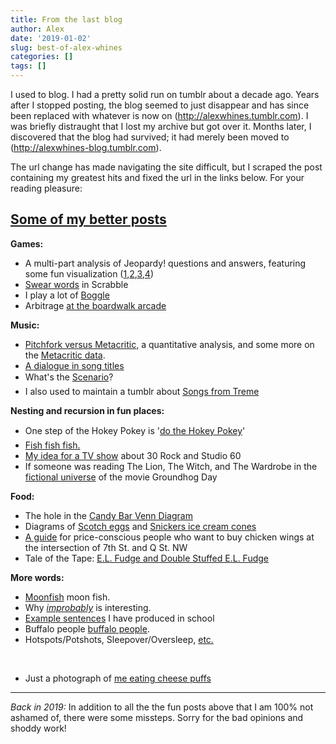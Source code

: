 ```yaml
---
title: From the last blog
author: Alex
date: '2019-01-02'
slug: best-of-alex-whines
categories: []
tags: []
---
```


I used to blog. I had a pretty solid run on tumblr about a decade ago. Years after I stopped posting, the blog seemed to just disappear and has since been replaced with whatever is now on (http://alexwhines.tumblr.com). I was briefly distraught that I lost my archive but got over it.  Months later, I discovered that the blog had survived; it had merely been moved to (http://alexwhines-blog.tumblr.com).


The url change has made navigating the site difficult, but I scraped the post containing my greatest hits and fixed the url in the links below. For your reading pleasure:

<h2><a href="" class="title">Some of my better posts</a></h2>
<div><strong>Games:</strong></div><ul><li>A multi-part analysis of Jeopardy! questions and answers, featuring some fun visualization (<a href="http://alexwhines-blog.tumblr.com/post/613905785/helpful-hint-for-when-you-are-a-contestant-on-jeopardy">1</a>,<a href="http://alexwhines-blog.tumblr.com/post/670084704/weve-already-covered-that-whenever-you-dont-know">2</a>,<a href="http://alexwhines-blog.tumblr.com/post/790684867/so-youre-back-on-jeopardy-trebek-is-reading">3</a>,<a href="http://alexwhines-blog.tumblr.com/post/801075069/another-possible-jeopardy-scenario-you-might-as">4</a>)</li><li><a href="http://alexwhines-blog.tumblr.com/post/3868278233/scrabble-facts-pt-4">Swear words</a> in Scrabble</li><li>I play a lot of <a href="http://alexwhines-blog.tumblr.com/tagged/boggle">Boggle</a></li><li>Arbitrage <a href="http://alexwhines-blog.tumblr.com/post/913999996/hot-investment-tip-boardwalk-arcade-edition">at the boardwalk arcade</a></li></ul><div><strong>Music:</strong></div><ul><li><a href="http://alexwhines-blog.tumblr.com/post/809415856/yesterday-something-called-flavorwire-had-a-post">Pitchfork versus Metacritic,</a>&nbsp;a quantitative analysis, and some more on the <a href="http://alexwhines-blog.tumblr.com/tagged/metacritic">Metacritic data</a>.</li><li><a href="http://alexwhines-blog.tumblr.com/post/1587830624/a-dialogue-in-song-titles-speaker-1-is-in-light">A dialogue in song titles</a></li><li>What's the <a href="http://alexwhines-blog.tumblr.com/post/2680112431/know-your-scenarios-a-tribe-called-quest">Scenario</a>?</li><li>I also used to maintain a tumblr about <a href="http://songsfromtreme.tumblr.com">Songs from Treme</a></li></ul><div><strong>Nesting and recursion in fun places:</strong></div><ul><li>One step of the Hokey Pokey is '<a href="http://alexwhines-blog.tumblr.com/post/733602356/recursion-in-fun-places-depending-on-how-you">do the Hokey Pokey</a>'</li><li><a href="http://alexwhines-blog.tumblr.com/post/4619309811/according-to-wikipedia-northern-pike-feed-on">Fish fish fish.</a></li><li><a href="http://alexwhines-blog.tumblr.com/post/855597954/if-anyone-knows-anyone-at-nbc-ive-got-an-awesome">My idea for a TV show</a> about 30 Rock and Studio 60</li><li>If someone was reading The Lion, The Witch, and The Wardrobe in the <a href="https://t.umblr.com/redirect?z=http%3A%2F%2Fwww.google.com%2Furl%3Fsa%3Dt%26rct%3Dj%26q%3D%26esrc%3Ds%26source%3Dweb%26cd%3D1%26ved%3D0CCEQFjAA%26url%3Dhttp%253A%252F%252Falexwhines-blog.tumblr.com%252Fpost%252F3094931180%252Fa-thought-continued%26ei%3Dbh_-TrOAPI2tgQeO5dG2Ag%26usg%3DAFQjCNHtmCmVM3yL4HVuoE44o6uWxGgjeQ&amp;t=YjNmMDA2NzMwYTIyYWU3ZDZiYmRjNjljOTIwYjlmMDkxZTk0Y2NmMSxUbU4zdWpESg%3D%3D&amp;p=&amp;m=0">fictional universe</a> of the movie Groundhog Day</li></ul><div><strong>Food:</strong></div><ul><li>The hole in the <a href="http://alexwhines-blog.tumblr.com/post/407296011/hot-investment-tip-candy-bar-edition-hopefully">Candy Bar Venn Diagram</a></li><li>Diagrams of <a href="http://alexwhines-blog.tumblr.com/post/715341118/were-you-aware-of-the-existence-of-scotch-eggs-i">Scotch eggs</a> and <a href="http://alexwhines-blog.tumblr.com/post/3613407044/the-snickers-ice-cream-cone-lucky-charms">Snickers ice cream cones</a></li><li><a href="http://alexwhines-blog.tumblr.com/post/587595945/the-chinese-spot-across-the-street-from-me-is-only">A guide</a> for price-conscious people who want to buy chicken wings at the intersection of 7th St. and Q St. NW</li><li>Tale of the Tape: <a href="http://alexwhines-blog.tumblr.com/post/3374412499/i-made-a-pretty-big-discovery-at-the-supermarket">E.L. Fudge and Double Stuffed E.L. Fudge</a></li></ul><div><strong>More words:</strong></div><ul><li><a href="http://alexwhines-blog.tumblr.com/post/5863557451/selfish-shellfish-sell-fish-shellfish">Moonfish</a> moon fish.</li><li>Why&nbsp;<em><a href="http://alexwhines-blog.tumblr.com/post/7824736366/the-word-im-currently-finding-interesting">improbably</a></em>&nbsp;is interesting.</li><li><a href="http://alexwhines-blog.tumblr.com/post/5655919664/example-sentences">Example sentences</a>&nbsp;I have produced in school</li><li>Buffalo people <a href="http://alexwhines-blog.tumblr.com/post/4580679647/buffalo-people-buffalo-people">buffalo people</a>.</li><li>Hotspots/Potshots, Sleepover/Oversleep,&nbsp;<a href="http://alexwhines-blog.tumblr.com/post/210515042/this-all-started-when-i-found-headwater-and-missed">etc.</a></li></ul><div><strong><br></strong></div><ul><li>Just a photograph of <a href="http://alexwhines-blog.tumblr.com/post/9640074973/a-hypothesis-has-been-floated-that-my-blog-would">me eating cheese puffs</a></li></ul>

---

_Back in 2019:_ In addition to all the the fun posts above that I am 100% not ashamed of, there were some missteps. Sorry for the bad opinions and shoddy work!